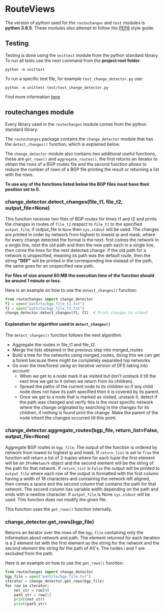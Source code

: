# RouteViews

The version of python used for the `routechanges` and `test` modules is
**python 3.6.5**. These modules also attempt to follow the [PEP8][pep8] style
guide.

[pep8]: https://www.python.org/dev/peps/pep-0008/


## Testing

Testing is done using the `unittest` module from the python standard library.
To run all tests use the next command from the **project root folder**:

	python -m unittest

To run a specific test file, for example `test_change_detector.py` use:

	python -m unittest test/test_change_detector.py

Find more information [here][unittest]

[unittest]: https://docs.python.org/3.6/library/unittest.html


## routechanges module

Every library used in the `routechanges` module comes from the python standard
library.

The `routechanges` package contains the `change_detector` module that has
the `detect_changes()` function, which is explained below.

The `change_detector` module also contains two additional useful functions,
these are `get_rows()` and `aggregate_routes()`, the first returns an iterator
to obtain the rows of a BGP routes file and the second function allows to
reduce the number of rows of a BGP file printing the result or returning
a list with the rows.

**To use any of the functions listed below the BGP files must have their
position set to 0.** 


### change_detector.detect_changes(file_t1, file_t2, output_file=None)

This function receives two files of BGP routes for times t1 and t2 and prints
the changes in routes of `file_t2` respect to `file_t1` to the specified
`output_file`, if output_file is `None` then `sys.stdout` will be used. The
changes are printed in order by network from highest to lowest ip and mask,
where for every change detected the format is the next: first comes the
network in a single line, next the old path and then the new path each in a
single line, then come the lines for the next detected change. If the old path
for a network is unspecified, meaning its path was the default route, then
the string **"DEF"** will be printed in the corresponding line instead of the
path, the same goes for an unspecified new path.

**For files of size around 60 MB the execution time of the function should be
around 1 minute or less.**

Here is an example on how to use the `detect_changes()` function:

```python
from routechanges import change_detector
f1 = open("path/to/bgp_file_t1.txt")
f2 = open("path/to/bgp_file_t2.txt")
change_detector.detect_changes(f1, f2)  # Print changes to stdout
```

#### Explanation for algorithm used in `detect_changes()`

The `detect_changes()` function follows the next algorithm:

* Aggregate the routes in file_t1 and file_t2.
* Merge the lists obtained in the previous step into merged_routes
* Build a tree for the networks using merged_routes, doing this we can
  get a forest because there might be completely separated top networks.
* Go over the tree/forest using an iterative version of DFS taking into
  account:
  * When we get to a node mark it as visited but don't unstack it till the
    next time we get to it (when we return from its children).
  * Spread the paths of the current node to its children so if any child node
    does not have its path specified then it is covered by its parent.
  * Once we get to a node that is marked as visited, unstack it, detect if the
    path was changed and verify this is the most specific network where the
    change originated by searching in the changes for its children, if nothing
    is found print the change. Make the parent of the node inherit the changes
    occurred till this point.

### change_detector.aggregate_routes(bgp_file, return_list=False, output_file=None)

Aggregate BGP routes in `bgp_file`. The output of the function is ordered by
network from lowest to highest ip and mask. If `return_list` is set to `True`
the function will return a list of 2-tuples where for each tuple the first
element will be an `IPv4Network` object and the second element will be the
string of the path for that network. If `return_list` is `False` the output
will be printed to `output_file` where each row of the output is formatted
with the first column having a width of 18 characters and containing the
network left aligned, then comes a space and the second column that contains
the path for that network. The second column has variable width depending on
the path and ends with a newline character. If `output_file` is None
`sys.stdout` will be used. This function does not modify the given file.

This function uses the `get_rows()` function internally.


### change_detector.get_rows(bgp_file)

Returns an iterator over the rows of the `bgp_file` containing only the information
about network and path. The element returned for each iteration is a 2 element
list with the first element as the string for the network and the second
element the string for the path of AS's. The nodes i and ? are excluded from
the path.

Here is an example on how to use the `get_rows()` function:

```python
from routechanges import change_detector
bgp_file = open("path/to/bgp_file.txt")
iterator = change_detector.get_rows(bgp_file)
for row in iterator:
	net_str = row[0]
	path_str = row[1]
	print(net_str)
	print(path_str)
```

